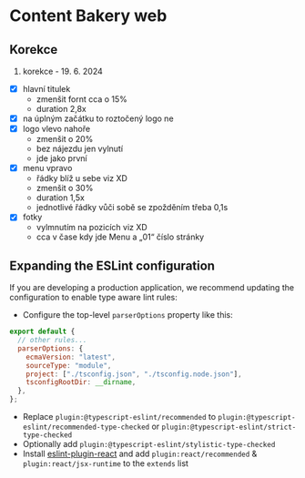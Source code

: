 # Content Bakery web

## Korekce

1. korekce - 19. 6. 2024

-[x] hlavní titulek
  - zmenšit fornt cca o 15% 
  - duration 2,8x
-[x] na úplným začátku to roztočený logo ne
-[x] logo vlevo nahoře 
  - zmenšit o 20% 
  - bez nájezdu jen vylnutí 
  - jde jako první
-[x] menu vpravo 
  - řádky blíž u sebe viz XD 
  - zmenšit o 30% 
  - duration 1,5x 
  - jednotlivé řádky vůči sobě se zpožděním třeba 0,1s
-[x] fotky 
  - vylmnutím na pozicích viz XD 
  - cca v čase kdy jde Menu a „01“ číslo stránky


## Expanding the ESLint configuration

If you are developing a production application, we recommend updating the configuration to enable type aware lint rules:

- Configure the top-level `parserOptions` property like this:

```js
export default {
  // other rules...
  parserOptions: {
    ecmaVersion: "latest",
    sourceType: "module",
    project: ["./tsconfig.json", "./tsconfig.node.json"],
    tsconfigRootDir: __dirname,
  },
};
```

- Replace `plugin:@typescript-eslint/recommended` to `plugin:@typescript-eslint/recommended-type-checked` or `plugin:@typescript-eslint/strict-type-checked`
- Optionally add `plugin:@typescript-eslint/stylistic-type-checked`
- Install [eslint-plugin-react](https://github.com/jsx-eslint/eslint-plugin-react) and add `plugin:react/recommended` & `plugin:react/jsx-runtime` to the `extends` list
